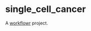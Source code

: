# single_cell_cancer

A [workflowr][] project.

[workflowr]: https://github.com/jdblischak/workflowr
